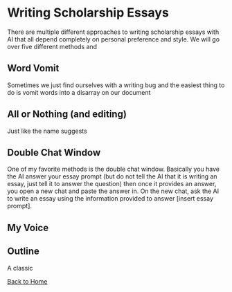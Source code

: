 # Writing Scholarship Essays

There are multiple different approaches to writing scholarship essays with AI that all depend completely on personal preference and style. We will go over five different methods and 

## Word Vomit
Sometimes we just find ourselves with a writing bug and the easiest thing to do is vomit words into a disarray on our document

## All or Nothing (and editing)
Just like the name suggests 

## Double Chat Window
One of my favorite methods is the double chat window. Basically you have the AI answer your essay prompt (but do not tell the AI that it is writing an essay, just tell it to answer the question) then once it provides an answer, you open a new chat and paste the answer in. On the new chat, ask the AI to write an essay using the information provided to answer [insert essay prompt]. 

## My Voice


## Outline
A classic

[Back to Home](README.md)
